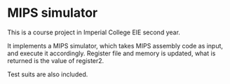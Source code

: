 MIPS simulator
==============================

This is a course project in Imperial College EIE second year.

It implements a MIPS simulator, which takes MIPS assembly code as input, and execute it accordingly. Register file and memory is updated, what is returned is the value of register2.

Test suits are also included.

